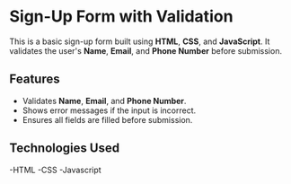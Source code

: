 # Sign-Up Form with Validation

This is a basic sign-up form built using **HTML**, **CSS**, and **JavaScript**. It validates the user's **Name**, **Email**, and **Phone Number** before submission.

## Features

- Validates **Name**, **Email**, and **Phone Number**.
- Shows error messages if the input is incorrect.
- Ensures all fields are filled before submission.

## Technologies Used

-HTML
-CSS
-Javascript
